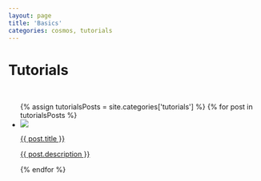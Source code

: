 ```yaml
---
layout: page
title: 'Basics'
categories: cosmos, tutorials
---
```


# Tutorials

<div class="row" style="margin-top: 48px;">
	<div class="col-xs-12 col-md-12">
		<ul class="examples-list list-unstyled">
			{% assign tutorialsPosts = site.categories['tutorials'] %}
			{% for post in tutorialsPosts %}
			  <li>
			  	<a href="{{ post.url }}">
			  		<div>
			  			<span class="img">
				  			<img src="{{ site.baseurl }}/images/tutorials/{{ post.url | split: '/' | last }}/{{ post.image }}" />
				  		</span>
				  		<div class="text">
					  		<p class="title">{{ post.title }}</p>
					  		<p>{{ post.description }}</p>
					  	</text>
				  	</div>
				  </a>
			  </li>
			{% endfor %}
		</ul>
	</div>
</div>
